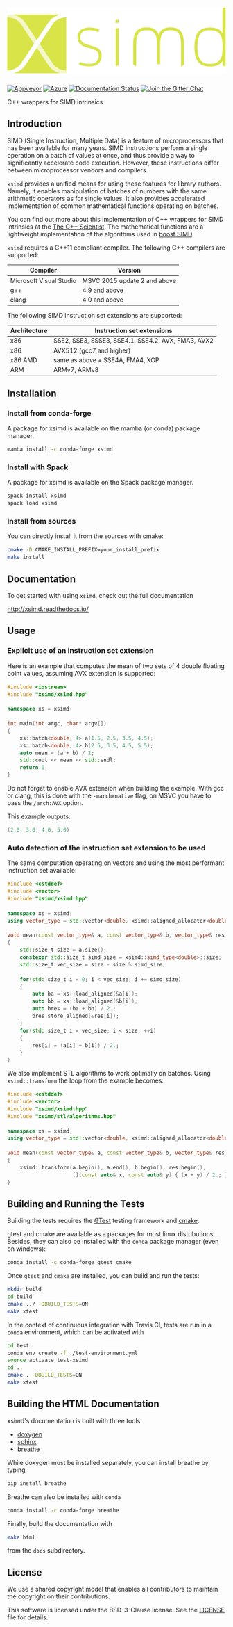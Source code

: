 # ![xsimd](docs/source/xsimd.svg)

[![Appveyor](https://ci.appveyor.com/api/projects/status/wori7my48os31nu0?svg=true)](https://ci.appveyor.com/project/xtensor-stack/xsimd)
[![Azure](https://dev.azure.com/xtensor-stack/xtensor-stack/_apis/build/status/xtensor-stack.xsimd?branchName=master)](https://dev.azure.com/xtensor-stack/xtensor-stack/_build/latest?definitionId=3&branchName=master)
[![Documentation Status](http://readthedocs.org/projects/xsimd/badge/?version=latest)](https://xsimd.readthedocs.io/en/latest/?badge=latest)
[![Join the Gitter Chat](https://badges.gitter.im/Join%20Chat.svg)](https://gitter.im/QuantStack/Lobby?utm_source=badge&utm_medium=badge&utm_campaign=pr-badge&utm_content=badge)

C++ wrappers for SIMD intrinsics

## Introduction

SIMD (Single Instruction, Multiple Data) is a feature of microprocessors that has been available for many years. SIMD instructions perform a single operation
on a batch of values at once, and thus provide a way to significantly accelerate code execution. However, these instructions differ between microprocessor
vendors and compilers.

`xsimd` provides a unified means for using these features for library authors. Namely, it enables manipulation of batches of numbers with the same arithmetic
operators as for single values. It also provides accelerated implementation of common mathematical functions operating on batches.

You can find out more about this implementation of C++ wrappers for SIMD intrinsics at the [The C++ Scientist](http://johanmabille.github.io/blog/archives/).
The mathematical functions are a lightweight implementation of the algorithms used in [boost.SIMD](https://github.com/NumScale/boost.simd).

`xsimd` requires a C++11 compliant compiler. The following C++ compilers are supported:

Compiler                | Version
------------------------|-------------------------------
Microsoft Visual Studio | MSVC 2015 update 2 and above
g++                     | 4.9 and above
clang                   | 4.0 and above

The following SIMD instruction set extensions are supported:

Architecture | Instruction set extensions
-------------|-----------------------------------------------------
x86          | SSE2, SSE3, SSSE3, SSE4.1, SSE4.2, AVX, FMA3, AVX2
x86          | AVX512 (gcc7 and higher)
x86 AMD      | same as above + SSE4A, FMA4, XOP
ARM          | ARMv7, ARMv8

## Installation

### Install from conda-forge

A package for xsimd is available on the mamba (or conda) package manager.

```bash
mamba install -c conda-forge xsimd
```

### Install with Spack

A package for xsimd is available on the Spack package manager.

```bash
spack install xsimd
spack load xsimd
```

### Install from sources

You can directly install it from the sources with cmake:

```bash
cmake -D CMAKE_INSTALL_PREFIX=your_install_prefix
make install
```

## Documentation

To get started with using `xsimd`, check out the full documentation

http://xsimd.readthedocs.io/

## Usage

### Explicit use of an instruction set extension

Here is an example that computes the mean of two sets of 4 double floating point values, assuming AVX extension is supported:
```cpp
#include <iostream>
#include "xsimd/xsimd.hpp"

namespace xs = xsimd;

int main(int argc, char* argv[])
{
    xs::batch<double, 4> a(1.5, 2.5, 3.5, 4.5);
    xs::batch<double, 4> b(2.5, 3.5, 4.5, 5.5);
    auto mean = (a + b) / 2;
    std::cout << mean << std::endl;
    return 0;
}
```

Do not forget to enable AVX extension when building the example. With gcc or clang, this is done with the `-march=native` flag,
on MSVC you have to pass the `/arch:AVX` option.

This example outputs:

```cpp
(2.0, 3.0, 4.0, 5.0)
```

### Auto detection of the instruction set extension to be used

The same computation operating on vectors and using the most performant instruction set available:

```cpp
#include <cstddef>
#include <vector>
#include "xsimd/xsimd.hpp"

namespace xs = xsimd;
using vector_type = std::vector<double, xsimd::aligned_allocator<double>>;

void mean(const vector_type& a, const vector_type& b, vector_type& res)
{
    std::size_t size = a.size();
    constexpr std::size_t simd_size = xsimd::simd_type<double>::size;
    std::size_t vec_size = size - size % simd_size;

    for(std::size_t i = 0; i < vec_size; i += simd_size)
    {
        auto ba = xs::load_aligned(&a[i]);
        auto bb = xs::load_aligned(&b[i]);
        auto bres = (ba + bb) / 2.;
        bres.store_aligned(&res[i]);
    }
    for(std::size_t i = vec_size; i < size; ++i)
    {
        res[i] = (a[i] + b[i]) / 2.;
    }
}
```

We also implement STL algorithms to work optimally on batches. Using `xsimd::transform`
the loop from the example becomes:

```cpp
#include <cstddef>
#include <vector>
#include "xsimd/xsimd.hpp"
#include "xsimd/stl/algorithms.hpp"

namespace xs = xsimd;
using vector_type = std::vector<double, xsimd::aligned_allocator<double>>;

void mean(const vector_type& a, const vector_type& b, vector_type& res)
{
    xsimd::transform(a.begin(), a.end(), b.begin(), res.begin(),
                     [](const auto& x, const auto& y) { (x + y) / 2.; });
}
```


## Building and Running the Tests

Building the tests requires the [GTest](https://github.com/google/googletest) testing framework and [cmake](https://cmake.org).

gtest and cmake are available as a packages for most linux distributions. Besides, they can also be installed with the `conda` package manager (even on windows):

```bash
conda install -c conda-forge gtest cmake
```

Once `gtest` and `cmake` are installed, you can build and run the tests:

```bash
mkdir build
cd build
cmake ../ -DBUILD_TESTS=ON
make xtest
```

In the context of continuous integration with Travis CI, tests are run in a `conda` environment, which can be activated with

```bash
cd test
conda env create -f ./test-environment.yml
source activate test-xsimd
cd ..
cmake . -DBUILD_TESTS=ON
make xtest
```

## Building the HTML Documentation

xsimd's documentation is built with three tools

 - [doxygen](http://www.doxygen.org)
 - [sphinx](http://www.sphinx-doc.org)
 - [breathe](https://breathe.readthedocs.io)

While doxygen must be installed separately, you can install breathe by typing

```bash
pip install breathe
```

Breathe can also be installed with `conda`

```bash
conda install -c conda-forge breathe
```

Finally, build the documentation with

```bash
make html
```

from the `docs` subdirectory.

## License

We use a shared copyright model that enables all contributors to maintain the
copyright on their contributions.

This software is licensed under the BSD-3-Clause license. See the [LICENSE](LICENSE) file for details.
